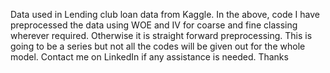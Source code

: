 Data used in Lending club loan data from Kaggle. In the above, code I have preprocessed the data using WOE and IV for coarse and fine classing wherever required. Otherwise it is straight forward preprocessing. This is going to be a series but not all the codes will be given out for the whole model. Contact me on LinkedIn if any assistance is needed.
Thanks

